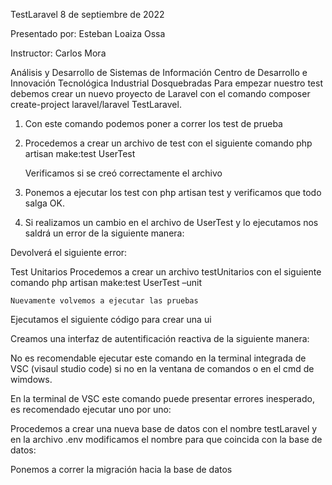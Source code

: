 TestLaravel
8 de septiembre de 2022






Presentado por:
Esteban Loaiza Ossa






Instructor:
Carlos Mora







Análisis y Desarrollo de Sistemas de Información
Centro de Desarrollo e Innovación Tecnológica Industrial
Dosquebradas
Para empezar nuestro test debemos crear un nuevo proyecto de Laravel con el comando composer create-project laravel/laravel TestLaravel.
 
1.	Con este comando podemos poner a correr los test de prueba 
 
2.	Procedemos a crear un archivo de test con el siguiente comando php artisan make:test UserTest
 
	Verificamos si se creó correctamente el archivo
 
3.	Ponemos a ejecutar los test con php artisan test y verificamos que todo salga OK.

4.	Si realizamos un cambio en el archivo de UserTest y lo ejecutamos nos saldrá un error de la siguiente manera:

 
Devolverá el siguiente error:
 







Test Unitarios
Procedemos a crear un archivo testUnitarios con el siguiente comando php artisan make:test UserTest –unit
 
	Nuevamente volvemos a ejecutar las pruebas
 
Ejecutamos el siguiente código para crear una ui
 

Creamos una interfaz de autentificación reactiva de la siguiente manera:
 
No es recomendable ejecutar este comando en la terminal integrada de VSC (visaul studio code) si no en la ventana de comandos o en el cmd de wimdows.
 
En la terminal de VSC este comando puede presentar errores inesperado, es recomendado ejecutar uno por uno:
 
 

Procedemos a crear una nueva base de datos con el nombre testLaravel y en la archivo .env modificamos el nombre para que coincida con la base de datos:
 

Ponemos a correr la migración hacia la base de datos
 
 

